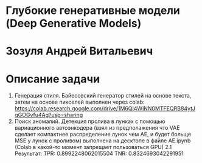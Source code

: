 # Глубокие генеративные модели (Deep Generative Models)
# Зозуля Андрей Витальевич
# Описание задачи
1. Генерация стиля. Байесовский генератор стилей на основе текста, затем на основе пикселей выполнен через colab: 
    https://colab.research.google.com/drive/1M6QI4WiNN0MTFEQRB84ytJqGOGvfu4Ag?usp=sharing
2. Поиск аномалий. Детекция пролива в лунках с помощью вариационного автоэнкодера (взял из предполажения что VAE сделает компактнее распределение лунок чем AE, и будет больще MSE у лунок с проливом) выполнена на десктопе в файле AE.ipynb (Colab в какой-то момент запрещает пользоваться GPU)
  2.1  Результат: 
    TPR:  0.8992248062015504
    TNR:  0.8324693042291951

